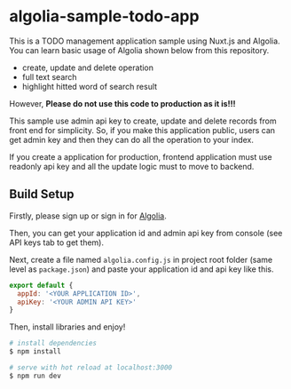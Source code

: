 # algolia-sample-todo-app

This is a TODO management application sample using Nuxt.js and Algolia.
You can learn basic usage of Algolia shown below from this repository.

- create, update and delete operation
- full text search
- highlight hitted word of search result


However, **Please do not use this code to production as it is!!!**


This sample use admin api key to create, update and delete records from front end for simplicity.
So, if you make this application public, users can get admin key and then they can do all the operation to your index.

If you create a application for production, frontend application must use readonly api key and all the update logic must to move to backend.


## Build Setup

Firstly, please sign up or sign in for [Algolia](https://www.algolia.com/).

Then, you can get your application id and admin api key from console (see API keys tab to get them).

Next, create a file named `algolia.config.js` in project root folder (same level as `package.json`) and paste your application id and api key like this.

``` javascript:algolia.config.js
export default {
  appId: '<YOUR APPLICATION ID>',
  apiKey: '<YOUR ADMIN API KEY>'
}
```

Then, install libraries and enjoy!
``` bash
# install dependencies
$ npm install

# serve with hot reload at localhost:3000
$ npm run dev
```
